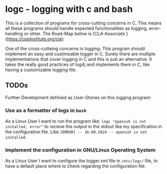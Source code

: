 # logc - logging with c and bash
 
This is a collection of programs for cross-cutting concerns in C. This means all these programs should handle expected functionalities as logging, error-handling or other.
The Road-Map below is [CLA-Associate ]{https://cppinstitute.org/cla}

One of the cross-cutteing concerns is logging. This program should implement an easy and custimzable logger in C.
Surely there are multiple implementations that cover logging in C and this is just an alternative.
It takes the really good practices of log4j and implements them in C, like having a customizable logging file.

## TODOs

Further Development definied as User-Stories on this logging program:

### Use as a formatter of logs in `bash`

As a Linux User I want to run the program like: `logc "openssh is not installed, error"` to
recieve the output in the stdout like my specification in the configuration file. Like
`[ERROR] -- 16.09.2024 -- openssh is not installed`.

### Implement the configuration in GNU/Linux Operating System

As a Linux User I want to configure the logger.xml file in `/etc/logc/` file, to
have a default place where to check regarding the configuration file.
